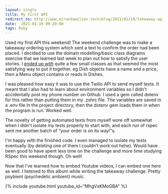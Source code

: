 ```yaml
---
layout: single
title: My first API
redirect_to: http://www.mirandawilson.tech/blog/2021/01/19/takeaway-api/
date:  2021-01-19 09:20:00
tags: Ruby
---
```

Used my first API this weekend! The weekend challenge was to make a takeaway ordering system which sent a text to confirm the order had been placed. I decided to use the domain modelling/basic class diagrams exercise that we learned last week to plan out how to satisfy the user stories. I [ended up with](https://github.com/mscwilson/takeaway-challenge) quite a few small classes as that seemed the most satisfying way to put it together. eg Dish objects have a name and a price, then a Menu object contains or reads in Dishes.

I was pleased how easy it was to use the Twilio API to send myself texts. It meant that I also had to learn about environment variables so I didn't accidentally post my phone number on Github. I used a gem called dotenv for this rather than putting them in my .zshrc file. The variables are saved in a .env file in the project directory, then the dotenv gem loads them in when the program is run. Worked well.

The novelty of getting automated texts from myself wore off somewhat when I didn't isolate my tests properly to start with, and each run of rspec sent me another batch of "your order is on its way!"s.

I'm happy with the finished code. I even managed to isolate my tests eventually (by deleting one of them I couldn't work out hehe). Would have been good to have spent less time on the challenge and more time studying RSpec this weekend though. Oh well!

Now that I've learned how to embed Youtube videos, I can embed one here as well. I listened to this album while writing the takeaway challenge. Pretty psybient (psychedelic ambient) music.

{% include youtube.html youtube_id="MhgVxKMoGBA" %}
